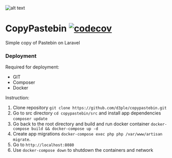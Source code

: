 ![alt text](https://i.imgur.com/N0QPPYk.png "CopyPastebin logo")

# CopyPastebin [![codecov](https://codecov.io/gh/d3ple/copypastebin/branch/master/graph/badge.svg)](https://codecov.io/gh/d3ple/copypastebin)
Simple copy of Pastebin on Laravel


### Deployment

Required for deployment:
* GIT
* Composer
* Docker

Instruction:
1. Clone repository `git clone https://github.com/d3ple/copypastebin.git`
2. Go to src directory `cd copypastebin/src` and install app dependencies `composer update`
2. Go back to the root directory and build and run docker container `docker-compose build && docker-compose up -d`
3. Create app migrations `docker-compose exec php php /var/www/artisan migrate`.
4. Go to `http://localhost:8080`
5. Use `docker-compose down` to shutdown the containers and network
